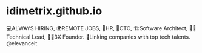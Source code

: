 # idimetrix.github.io

💻ALWAYS HIRING, 🌍REMOTE JOBS, 💼HR, 🚀CTO, 🏗️Software Architect, 🧑‍💻Technical Lead, 👨‍💼3X Founder. 🔗Linking companies with top tech talents. @elevanceit
